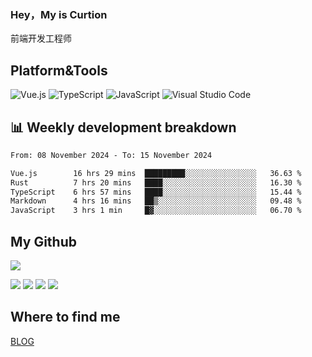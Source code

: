 ### Hey，My is Curtion
前端开发工程师
## Platform&Tools

![Vue.js](https://img.shields.io/badge/-Vue.js-4FC08D?style=flat-square&logo=Vue.js&logoColor=white)
![TypeScript](https://img.shields.io/badge/-TypeScript-007ACC?style=flat-square&logo=typescript&logoColor=white)
![JavaScript](https://img.shields.io/badge/-JavaScript-F7DF1E?style=flat-square&logo=javascript&logoColor=black)
![Visual Studio Code](https://img.shields.io/badge/-VSCode-007ACC?style=flat-square&logo=Visual-Studio-Code&logoColor=white)

## 📊 Weekly development breakdown

<!--START_SECTION:waka-->

```txt
From: 08 November 2024 - To: 15 November 2024

Vue.js        16 hrs 29 mins  █████████░░░░░░░░░░░░░░░░   36.63 %
Rust          7 hrs 20 mins   ████░░░░░░░░░░░░░░░░░░░░░   16.30 %
TypeScript    6 hrs 57 mins   ████░░░░░░░░░░░░░░░░░░░░░   15.44 %
Markdown      4 hrs 16 mins   ██▒░░░░░░░░░░░░░░░░░░░░░░   09.48 %
JavaScript    3 hrs 1 min     █▓░░░░░░░░░░░░░░░░░░░░░░░   06.70 %
```

<!--END_SECTION:waka-->

## My Github

![](http://github-profile-summary-cards.vercel.app/api/cards/profile-details?username=curtion&theme=nord_bright)

![](http://github-profile-summary-cards.vercel.app/api/cards/stats?username=curtion&theme=nord_bright)
![](http://github-profile-summary-cards.vercel.app/api/cards/productive-time?username=curtion&theme=nord_bright&utcOffset=8)
![](http://github-profile-summary-cards.vercel.app/api/cards/repos-per-language?username=curtion&theme=nord_bright)
![](http://github-profile-summary-cards.vercel.app/api/cards/most-commit-language?username=curtion&theme=nord_bright)

## Where to find me

[BLOG](https://blog.3gxk.net)
